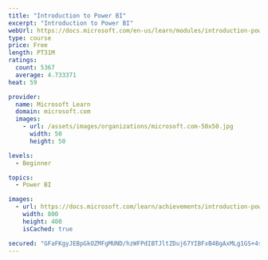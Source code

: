```yaml
---
title: "Introduction to Power BI"
excerpt: "Introduction to Power BI"
webUrl: https://docs.microsoft.com/en-us/learn/modules/introduction-power-bi/
type: course
price: Free
length: PT31M
ratings:
  count: 5367
  average: 4.733371
heat: 59

provider:
  name: Microsoft Learn
  domain: microsoft.com
  images:
    - url: /assets/images/organizations/microsoft.com-50x50.jpg
      width: 50
      height: 50

levels:
  - Beginner

topics:
  - Power BI

images:
  - url: https://docs.microsoft.com/learn/achievements/introduction-power-bi-social.png
    width: 800
    height: 400
    isCached: true

secured: "GFaFKgyJEBpGkOZMFgMUND/hzWFPdIBTJltZDuj67YIBFxB4BgAxMLg1GS+4sQ8mWTWUDciEK697pvCJBqr926OvIpeQRIjPbRRzQlvY+Mj6VNpsGeUdSM35RRgOGwmUUptI4RLWoe7LBxKblioS9r8uXdjb29ZVED8WQolyCHGIyP5GFZop8gzgBNALlPEsyvx+C6x5M/P6cv1RXKsmUDigYgI3f4bBY5eFg6K+XP4XWyunCujYJgKKOSdqGbv83r38JmaH3EM91G8Dj+HYFhI+lVNf+c32vi25c6t6CeqWXfHZp96IsgxfLNRm6ii6NVFnm1T+LsHScGCnkZJyyznfSWe/hOvDnketZO07l+LypF9e9XsU6+zvhB+xU+H2mUZPxQtE21naPXGm9hd8/QB5DL1rIhmXRDqCq63vqEQ=;SDa09LEq/yujqushZYZE1Q=="
---
```


